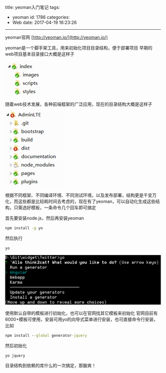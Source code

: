 title: yeoman入门笔记
tags:
  - yeoman
id: 1786
categories:
  - Web
date: 2017-04-19 16:23:26
---
yeoman官网 [http://yeoman.io/](http://yeoman.io/)

yeoman是一个脚手架工具，用来初始化项目目录结构，便于部署项目
早期的web项目基本目录接口大概是这样子

![](/images/2017/04/yeoman_1.png)

随着web技术发展，各种前端框架的广泛应用，现在的目录结构大概是这样子

![](/images/2017/04/yeoman_2.png)

根据不同框架、不同编译环境、不同测试环境，以及发布部署，结构更是千变万化，而这些都是比较耗时间去考虑的，现在有了yeoman，可以自动化生成这些结构，只需选好模板，一条命令几个回车即可搞定
<!--more-->
首先要安装node.js，然后再安装yeoman
```cmd
npm install -g yo
```
然后执行
```cmd
yo
```

![yeoman](/images/2017/04/yeoman_3.png)

使用默认自带的模板进行初始化，也可以在官网找其它模板来初始化
官网目前有6000+模板可使用，安装可用yo的向导式菜单进行安装，也可直接命令行安装，比如
```cmd
npm install --global generator-jquery
```
然后初始化
```cmd
yo jquery
```
目录结构到依赖的库什么的一次搞定，那酸爽！